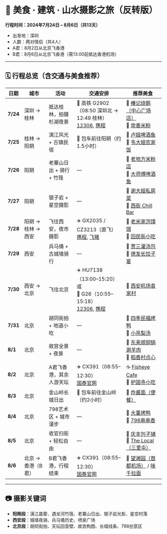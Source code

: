 # 📸 美食 · 建筑 · 山水摄影之旅（反转版）

**行程时间：2024年7月24日 – 8月6日（共13天）**  
- 出发地：深圳  
- 人数：两对情侣（共4人）  
- A君：8月2日从北京飞香港  
- B君：8月6日从北京飞香港（需13:00前抵达香港机场）

---

## 🗓️ 行程总览（含交通与美食推荐）

| 日期 | 城市 | 活动 | 交通安排 | 推荐美食 |
|------|------|------|-----------|------------|
| **7/24** | 深圳 → 桂林 | 抵达桂林，拍摄杉湖夜景 | 🚄 高铁 G2902（08:50 深圳北 → 12:49 桂林）<br>[12306](https://www.12306.cn/index/), [携程](https://trains.ctrip.com/) | 🍖 [椿记烧鹅（中心广场店）](https://i.imgur.com/9BZ8LGw.jpg)  <br>🍜 [崇善米粉](https://i.imgur.com/0ChOECl.jpg) |
| **7/25** | 桂林 → 阳朔 | 漓江风光 + 古镇民宿 | 🚗 包车前往阳朔（约1.5小时） | 🍲 [卢姐啤酒鱼](https://i.imgur.com/q0Wr7Rk.jpg) <br>🍚 [韦大姐农家饭](https://i.imgur.com/hFzk6MC.jpg) |
| **7/26** | 阳朔 | 老寨山日出 + 骑行 + 竹筏 | — | 🍜 [老地方米粉店](https://i.imgur.com/wd4wNnZ.jpg) <br>🥘 [大师傅啤酒鱼](https://i.imgur.com/4bg4tWz.jpg) |
| **7/27** | 阳朔 | 银子岩 + 星空摄影 | — | 🍲 [谢大姐私房菜](https://i.imgur.com/CbF7hC1.jpg) <br>🍷 [西街 Chill Bar](https://i.imgur.com/FKsbmbn.jpg) |
| **7/28** | 阳朔 → 桂林 → 西安 | 飞往西安，夜市摄影 | ✈️ GX2035 / CZ3213（直飞）<br>[携程](https://flights.ctrip.com/), [飞猪](https://www.fliggy.com/) | 🥟 [老米家泡馍馆](https://i.imgur.com/5W5ANqI.jpg) <br>🍢 [回民街小吃](https://i.imgur.com/zIlAToZ.jpg) |
| **7/29** | 西安 | 兵马俑 + 古城墙骑行 | — | 🥟 [贾三灌汤包](https://i.imgur.com/SKyxYks.jpg) <br>🥟 [德发长饺子宴](https://i.imgur.com/U5K07dx.jpg) |
| **7/30** | 西安 → 北京 | 飞往北京 | ✈️ HU7138（13:00–15:20）或<br>🚄 G26（10:55–15:18）<br>[12306](https://www.12306.cn/index/), [携程](https://flights.ctrip.com/) | 🍱 [西安机场袁家村](https://i.imgur.com/zDbsm1x.jpg) |
| **7/31** | 北京 | 胡同街拍 + 地道小吃 | — | 🦆 [四季民福烤鸭](https://i.imgur.com/lNS7t2X.jpg) <br>🍢 [小吊梨汤](https://i.imgur.com/NtYkHAT.jpg) |
| **8/1** | 北京 | 故宫全景 + 夜景 | — | 🍲 [东来顺铜锅涮羊肉](https://i.imgur.com/ZmpW3y1.jpg) <br>🍡 [稻香村点心](https://i.imgur.com/WnM33C7.jpg) |
| **8/2** | 北京 | A君飞香港，其余人游天坛 | ✈️ CX391（08:55–12:30）<br>[国泰官网](https://www.cathaypacific.com/) | ☕ [Fisheye Cafe](https://i.imgur.com/04Et8y1.jpg) <br>🍢 [护国寺小吃](https://i.imgur.com/xpTk1nn.jpg) |
| **8/3** | 北京 | 金山岭长城日出 | 🚗 包车前往金山岭（约2小时） | 🍜 [炸酱面（便餐）](https://i.imgur.com/dchzxkC.jpg) |
| **8/4** | 北京 | 798艺术区 + 城市漫步 | — | 🥘 [大董烤鸭](https://i.imgur.com/lTP9nVz.jpg) <br>🍢 [798串串香](https://i.imgur.com/zElVJvn.jpg) |
| **8/5** | 北京 | 收官扫街 + 轻松自由 | — | 🥟 [庆丰包子铺](https://i.imgur.com/HGgwkC3.jpg) <br>🍶 [The Local（三里屯）](https://i.imgur.com/WPHuGeN.jpg) |
| **8/6** | 北京 → 香港（B君） | B君飞香港，行程结束 | ✈️ CX391（08:55–12:30）<br>[国泰官网](https://www.cathaypacific.com/) | 🥢 [望湘园（首都机场）](https://i.imgur.com/NxTtG9r.jpg) / [味千拉面](https://i.imgur.com/n7rYbci.jpg) |

---

## 📷 摄影关键词

- **阳朔段**：漓江晨雾、遇龙河竹筏、老寨山日出、银子岩光影、星空村落  
- **西安段**：城墙夜骑、兵马俑历史、喷泉广场  
- **北京段**：胡同街拍、天坛回音壁、故宫构图、长城线条、798创意区
